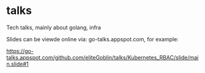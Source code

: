# talks

Tech talks, mainly about golang, infra

Slides can be viewde online via: go-talks.appspot.com, for example: 

https://go-talks.appspot.com/github.com/eliteGoblin/talks/Kubernetes_RBAC/slide/main.slide#1
